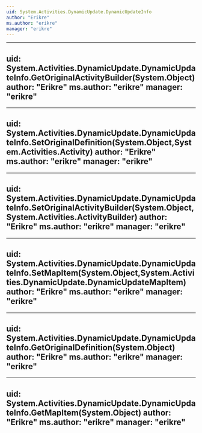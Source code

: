 ```yaml
---
uid: System.Activities.DynamicUpdate.DynamicUpdateInfo
author: "Erikre"
ms.author: "erikre"
manager: "erikre"
---
```


---
uid: System.Activities.DynamicUpdate.DynamicUpdateInfo.GetOriginalActivityBuilder(System.Object)
author: "Erikre"
ms.author: "erikre"
manager: "erikre"
---

---
uid: System.Activities.DynamicUpdate.DynamicUpdateInfo.SetOriginalDefinition(System.Object,System.Activities.Activity)
author: "Erikre"
ms.author: "erikre"
manager: "erikre"
---

---
uid: System.Activities.DynamicUpdate.DynamicUpdateInfo.SetOriginalActivityBuilder(System.Object,System.Activities.ActivityBuilder)
author: "Erikre"
ms.author: "erikre"
manager: "erikre"
---

---
uid: System.Activities.DynamicUpdate.DynamicUpdateInfo.SetMapItem(System.Object,System.Activities.DynamicUpdate.DynamicUpdateMapItem)
author: "Erikre"
ms.author: "erikre"
manager: "erikre"
---

---
uid: System.Activities.DynamicUpdate.DynamicUpdateInfo.GetOriginalDefinition(System.Object)
author: "Erikre"
ms.author: "erikre"
manager: "erikre"
---

---
uid: System.Activities.DynamicUpdate.DynamicUpdateInfo.GetMapItem(System.Object)
author: "Erikre"
ms.author: "erikre"
manager: "erikre"
---
